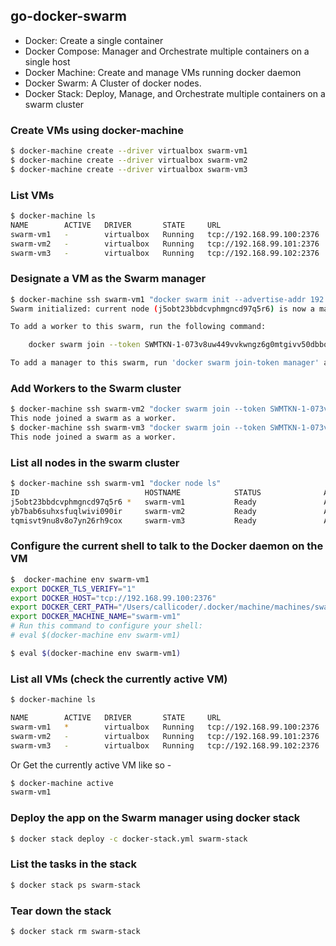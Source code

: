 ## go-docker-swarm

+ Docker: Create a single container
+ Docker Compose: Manager and Orchestrate multiple containers on a single host
+ Docker Machine: Create and manage VMs running docker daemon
+ Docker Swarm: A Cluster of docker nodes.
+ Docker Stack: Deploy, Manage, and Orchestrate multiple containers on a swarm cluster

### Create VMs using docker-machine

```bash
$ docker-machine create --driver virtualbox swarm-vm1
$ docker-machine create --driver virtualbox swarm-vm2
$ docker-machine create --driver virtualbox swarm-vm3
```

### List VMs

```bash
$ docker-machine ls
NAME        ACTIVE   DRIVER       STATE     URL                         SWARM   DOCKER     ERRORS
swarm-vm1   -        virtualbox   Running   tcp://192.168.99.100:2376           v18.09.0   
swarm-vm2   -        virtualbox   Running   tcp://192.168.99.101:2376           v18.09.0   
swarm-vm3   -        virtualbox   Running   tcp://192.168.99.102:2376           v18.09.0   
```

### Designate a VM as the Swarm manager

```bash
$ docker-machine ssh swarm-vm1 "docker swarm init --advertise-addr 192.168.99.100"
Swarm initialized: current node (j5obt23bbdcvphmgncd97q5r6) is now a manager.

To add a worker to this swarm, run the following command:

    docker swarm join --token SWMTKN-1-073v8uw449vvkwngz6g0mtgivv50dbbqzt2o9f9jmwvwrkihoj-6glz90svgl4t21z1nnio0oce2 192.168.99.100:2377

To add a manager to this swarm, run 'docker swarm join-token manager' and follow the instructions.
```

### Add Workers to the Swarm cluster

```bash
$ docker-machine ssh swarm-vm2 "docker swarm join --token SWMTKN-1-073v8uw449vvkwngz6g0mtgivv50dbbqzt2o9f9jmwvwrkihoj-6glz90svgl4t21z1nnio0oce2 192.168.99.100:2377"
This node joined a swarm as a worker.
$ docker-machine ssh swarm-vm3 "docker swarm join --token SWMTKN-1-073v8uw449vvkwngz6g0mtgivv50dbbqzt2o9f9jmwvwrkihoj-6glz90svgl4t21z1nnio0oce2 192.168.99.100:2377"
This node joined a swarm as a worker.
```

### List all nodes in the swarm cluster

```bash
$ docker-machine ssh swarm-vm1 "docker node ls"
ID                            HOSTNAME            STATUS              AVAILABILITY        MANAGER STATUS      ENGINE VERSION
j5obt23bbdcvphmgncd97q5r6 *   swarm-vm1           Ready               Active              Leader              18.09.0
yb7bab6suhxsfuqlwivi090ir     swarm-vm2           Ready               Active                                  18.09.0
tqmisvt9nu8v8o7yn26rh9cox     swarm-vm3           Ready               Active                                  18.09.0
```

### Configure the current shell to talk to the Docker daemon on the VM

```bash
$  docker-machine env swarm-vm1
export DOCKER_TLS_VERIFY="1"
export DOCKER_HOST="tcp://192.168.99.100:2376"
export DOCKER_CERT_PATH="/Users/callicoder/.docker/machine/machines/swarm-vm1"
export DOCKER_MACHINE_NAME="swarm-vm1"
# Run this command to configure your shell: 
# eval $(docker-machine env swarm-vm1)
```

```bash
$ eval $(docker-machine env swarm-vm1)
```

### List all VMs (check the currently active VM)

```bash
$ docker-machine ls

NAME        ACTIVE   DRIVER       STATE     URL                         SWARM   DOCKER     ERRORS
swarm-vm1   *        virtualbox   Running   tcp://192.168.99.100:2376           v18.09.0   
swarm-vm2   -        virtualbox   Running   tcp://192.168.99.101:2376           v18.09.0   
swarm-vm3   -        virtualbox   Running   tcp://192.168.99.102:2376           v18.09.0   
```

Or Get the currently active VM like so -

```bash
$ docker-machine active
swarm-vm1
```

### Deploy the app on the Swarm manager using docker stack

```bash
$ docker stack deploy -c docker-stack.yml swarm-stack
```

### List the tasks in the stack

```bash
$ docker stack ps swarm-stack
```

### Tear down the stack

```bash
$ docker stack rm swarm-stack
```